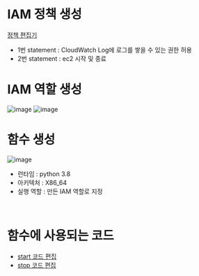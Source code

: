 # IAM 정책 생성
[정책 편집기](https://github.com/chomming/aws-lambda-startup-off/blob/main/iam.json)
- 1번 statement : CloudWatch Log에 로그를 쌓을 수 있는 권한 허용
- 2번 statement : ec2 시작 및 종료

# IAM 역할 생성
![image](https://github.com/chomming/aws-lambda-startup-off/assets/81208053/e4b2cb74-a3bc-4043-a943-476625d6c687)
![image](https://github.com/chomming/aws-lambda-startup-off/assets/81208053/432559f2-9451-4e37-8283-f3de3594560b)

# 함수 생성
![image](https://github.com/chomming/aws-lambda-startup-off/assets/81208053/69d2a0cc-e955-4f2f-b027-ad8cc9928a94)
- 런타임 : python 3.8
- 아키텍처 : X86_64
- 실행 역할 : 만든 IAM 역할로 지정
<br/>

# 함수에 사용되는 코드
- [start 코드 편집](https://github.com/chomming/aws-lambda-startup-off/blob/main/start.py)
- [stop 코드 편집](https://github.com/chomming/aws-lambda-startup-off/blob/main/stop.py)
